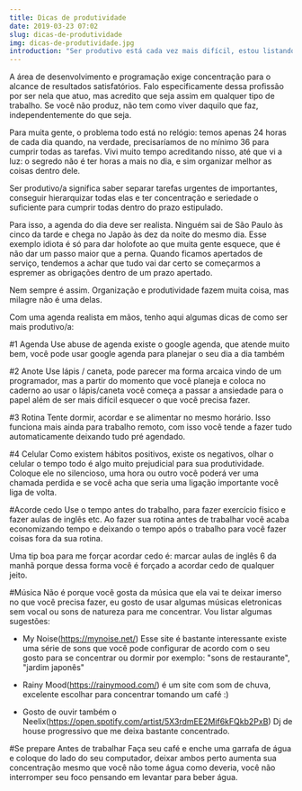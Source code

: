 ```yaml
---
title: Dicas de produtividade
date: 2019-03-23 07:02
slug: dicas-de-produtividade 
img: dicas-de-produtividade.jpg
introduction: "Ser produtivo está cada vez mais difícil, estou listando um guia de produtividade que eu irei listar tudo o que eu sigo que aumenta a minha concentração"
---
```

A área de desenvolvimento e programação exige concentração para o alcance de resultados satisfatórios. Falo especificamente dessa profissão por ser nela que atuo, mas acredito que seja assim em qualquer tipo de trabalho. Se você não produz, não tem como viver daquilo que faz, independentemente do que seja.

Para muita gente, o problema todo está no relógio: temos apenas 24 horas de cada dia quando, na verdade, precisaríamos de no mínimo 36 para cumprir todas as tarefas. Vivi muito tempo acreditando nisso, até que vi a luz: o segredo não é ter horas a mais no dia, e sim organizar melhor as coisas dentro dele.

Ser produtivo/a significa saber separar tarefas urgentes de importantes, conseguir hierarquizar todas elas e ter concentração e seriedade o suficiente para cumprir todas dentro do prazo estipulado. 

Para isso, a agenda do dia deve ser realista. Ninguém sai de São Paulo às cinco da tarde e chega no Japão às dez da noite do mesmo dia. Esse exemplo idiota é só para dar holofote ao que muita gente esquece, que é não dar um passo maior que a perna. Quando ficamos apertados de serviço, tendemos a achar que tudo vai dar certo se começarmos a espremer as obrigações dentro de um prazo apertado.

Nem sempre é assim. Organização e produtividade fazem muita coisa, mas milagre não é uma delas.

Com uma agenda realista em mãos, tenho aqui algumas dicas de como ser mais produtivo/a:

#1 Agenda
Use abuse de agenda existe o google agenda, que atende muito bem, você pode usar google agenda para planejar o seu dia a dia também

#2 Anote
Use lápis / caneta, pode parecer ma forma arcaica vindo de um programador, mas a partir do momento que você planeja e coloca no caderno ao usar o lápis/caneta
você começa a passar a ansiedade para o papel além de ser mais difícil esquecer o que você precisa fazer.

#3 Rotina
Tente dormir, acordar e se alimentar no mesmo horário. Isso funciona mais ainda para trabalho remoto, com isso você tende a fazer tudo automaticamente deixando tudo pré agendado.

#4 Celular
Como existem hábitos positivos, existe os negativos, olhar o celular o tempo todo é algo muito prejudicial para sua produtividade. Coloque ele no silencioso, uma hora ou outro você poderá ver uma chamada perdida e se você acha que seria uma ligação importante você liga de volta.

#Acorde cedo
Use o tempo antes do trabalho, para fazer exercício físico e fazer aulas de inglês etc. Ao fazer sua rotina antes de trabalhar você acaba economizando tempo e deixando o tempo após o trabalho para você fazer coisas fora da sua rotina.

Uma tip boa para me forçar acordar cedo é:  marcar aulas de inglês 6 da manhã porque dessa forma você é forçado a acordar cedo de qualquer jeito.

#Música
Não é porque você gosta da música que ela vai te deixar imerso no que você precisa fazer, eu gosto de usar algumas músicas eletronicas sem vocal ou sons de natureza para me concentrar. Vou listar algumas sugestões:

- My Noise(https://mynoise.net/) Esse site é bastante interessante existe uma série de sons que você pode configurar de acordo com o seu gosto para se concentrar ou dormir por exemplo:  "sons de restaurante", "jardim japonês"

- Rainy Mood(https://rainymood.com/) é um site com som de chuva, excelente escolhar para concentrar tomando um café :)

- Gosto de ouvir também o Neelix(https://open.spotify.com/artist/5X3rdmEE2Mif6kFQkb2PxB) Dj de house progressivo que me deixa bastante concentrado.

#Se prepare Antes de trabalhar
Faça seu café e enche uma garrafa de água e coloque do lado do seu computador, deixar ambos perto aumenta sua concentração mesmo que você não tome água como deveria, você não interromper seu foco pensando em levantar para beber água.

